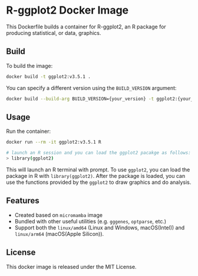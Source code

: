 # R-ggplot2 Docker Image

This Dockerfile builds a container for R-ggplot2, an R package for producing statistical, or data, graphics.


## Build

To build the image:

```bash
docker build -t ggplot2:v3.5.1 .
```

You can specify a different version using the `BUILD_VERSION` argument:

```bash
docker build --build-arg BUILD_VERSION={your_version} -t ggplot2:{your_version} .
```

## Usage

Run the container:

```bash
docker run --rm -it ggplot2:v3.5.1 R

# launch an R session and you can load the ggplot2 pacakge as follows:
> library(ggplot2)
```

This will launch an R terminal with prompt. To use `ggplot2`, you can load the package in R with `library(ggplot2)`.
After the package is loaded, you can use the functions provided by the `ggplot2` to draw graphics and do analysis.

## Features

- Created based on `micromamba` image
- Bundled with other useful utilities (e.g. `gggenes`, `optparse`, etc.)
- Support both the `linux/amd64` (Linux and Windows, macOS(Intel)) and `linux/arm64` (macOS(Apple Silicon)).

## License

This docker image is released under the MIT License.

